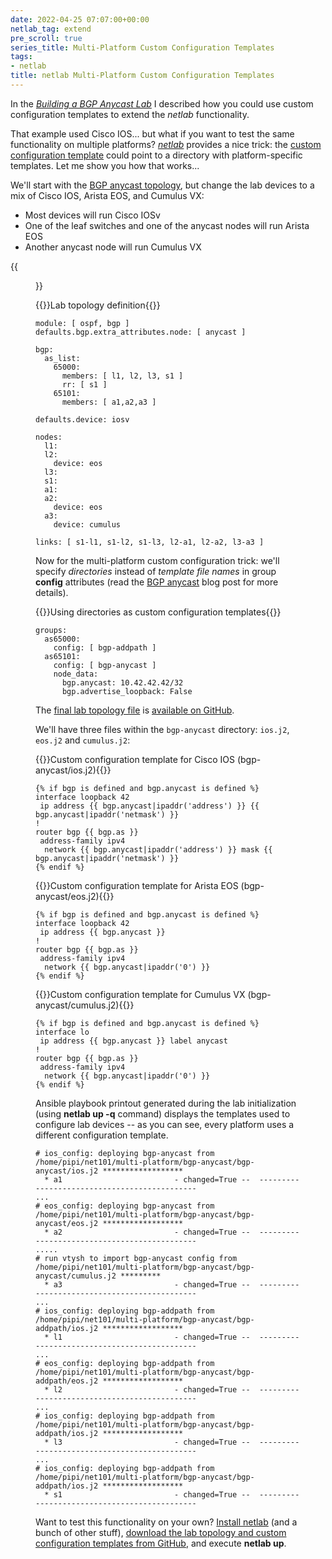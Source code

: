 ```yaml
---
date: 2022-04-25 07:07:00+00:00
netlab_tag: extend
pre_scroll: true
series_title: Multi-Platform Custom Configuration Templates
tags:
- netlab
title: netlab Multi-Platform Custom Configuration Templates
---
```

In the _[Building a BGP Anycast Lab](/2021/12/bgp-anycast-lab.html)_ I described how you could use custom configuration templates to extend the *netlab* functionality. 

That example used Cisco IOS... but what if you want to test the same functionality on multiple platforms? *[netlab](https://netlab.tools/)* provides a nice trick: the [custom configuration template](https://netlab.tools/groups/#custom-configuration-templates) could point to a directory with platform-specific templates. Let me show you how that works...
<!--more-->
We'll start with the [BGP anycast topology](https://github.com/ipspace/netlab-examples/blob/master/routing/anycast-bgp-addpath/topology.yml), but change the lab devices to a mix of Cisco IOS, Arista EOS, and Cumulus VX:

* Most devices will run Cisco IOSv
* One of the leaf switches and one of the anycast nodes will run Arista EOS
* Another anycast node will run Cumulus VX

{{<figure src="/2022/04/multi-platform-bgp-anycast.png" caption="Physical lab topology">}}

{{<cc>}}Lab topology definition{{</cc>}}
```
module: [ ospf, bgp ]
defaults.bgp.extra_attributes.node: [ anycast ]

bgp:
  as_list:
    65000:
      members: [ l1, l2, l3, s1 ]
      rr: [ s1 ]
    65101:
      members: [ a1,a2,a3 ]

defaults.device: iosv

nodes: 
  l1:
  l2:
    device: eos
  l3:
  s1:
  a1:
  a2:
    device: eos
  a3:
    device: cumulus

links: [ s1-l1, s1-l2, s1-l3, l2-a1, l2-a2, l3-a3 ]
```

Now for the multi-platform custom configuration trick: we'll specify *directories* instead of *template file names* in group **config** attributes (read the [BGP anycast](/2021/12/bgp-anycast-lab.html) blog post for more details).

{{<cc>}}Using directories as custom configuration templates{{</cc>}}
```
groups:
  as65000:
    config: [ bgp-addpath ]
  as65101:
    config: [ bgp-anycast ]
    node_data:
      bgp.anycast: 10.42.42.42/32
      bgp.advertise_loopback: False
```

The [final lab topology file](https://github.com/ipspace/netlab-examples/blob/master/multi-platform/bgp-anycast/topology.yml) is [available on GitHub](https://github.com/ipspace/netlab-examples/tree/master/multi-platform/bgp-anycast).

We'll have three files within the `bgp-anycast` directory: `ios.j2`, `eos.j2` and `cumulus.j2`:

{{<cc>}}Custom configuration template for Cisco IOS (bgp-anycast/ios.j2){{</cc>}}
```
{% if bgp is defined and bgp.anycast is defined %}
interface loopback 42
 ip address {{ bgp.anycast|ipaddr('address') }} {{ bgp.anycast|ipaddr('netmask') }}
!
router bgp {{ bgp.as }}
 address-family ipv4
  network {{ bgp.anycast|ipaddr('address') }} mask {{ bgp.anycast|ipaddr('netmask') }}
{% endif %}
```

{{<cc>}}Custom configuration template for Arista EOS (bgp-anycast/eos.j2){{</cc>}}
```
{% if bgp is defined and bgp.anycast is defined %}
interface loopback 42
 ip address {{ bgp.anycast }}
!
router bgp {{ bgp.as }}
 address-family ipv4
  network {{ bgp.anycast|ipaddr('0') }}
{% endif %}
```
 
{{<cc>}}Custom configuration template for Cumulus VX (bgp-anycast/cumulus.j2){{</cc>}}
```
{% if bgp is defined and bgp.anycast is defined %}
interface lo
 ip address {{ bgp.anycast }} label anycast
!
router bgp {{ bgp.as }}
 address-family ipv4
  network {{ bgp.anycast|ipaddr('0') }}
{% endif %}
```

Ansible playbook printout generated during the lab initialization (using **netlab up -q** command) displays the templates used to configure lab devices -- as you can see, every platform uses a different configuration template.

```
# ios_config: deploying bgp-anycast from /home/pipi/net101/multi-platform/bgp-anycast/bgp-anycast/ios.j2 ******************
  * a1                         - changed=True --  ---------------------------------------------
...
# eos_config: deploying bgp-anycast from /home/pipi/net101/multi-platform/bgp-anycast/bgp-anycast/eos.j2 ******************
  * a2                         - changed=True --  ---------------------------------------------
.....
# run vtysh to import bgp-anycast config from /home/pipi/net101/multi-platform/bgp-anycast/bgp-anycast/cumulus.j2 *********
  * a3                         - changed=True --  ---------------------------------------------
...
# ios_config: deploying bgp-addpath from /home/pipi/net101/multi-platform/bgp-anycast/bgp-addpath/ios.j2 ******************
  * l1                         - changed=True --  ---------------------------------------------
...
# eos_config: deploying bgp-addpath from /home/pipi/net101/multi-platform/bgp-anycast/bgp-addpath/eos.j2 ******************
  * l2                         - changed=True --  ---------------------------------------------
...
# ios_config: deploying bgp-addpath from /home/pipi/net101/multi-platform/bgp-anycast/bgp-addpath/ios.j2 ******************
  * l3                         - changed=True --  ---------------------------------------------
...
# ios_config: deploying bgp-addpath from /home/pipi/net101/multi-platform/bgp-anycast/bgp-addpath/ios.j2 ******************
  * s1                         - changed=True --  ---------------------------------------------
```

Want to test this functionality on your own? [Install netlab](https://netlab.tools/install/) (and a bunch of other stuff), [download the lab topology and custom configuration templates from GitHub](https://github.com/ipspace/netlab-examples/tree/master/multi-platform/bgp-anycast), and execute **netlab up**.
